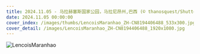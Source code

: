 ```yaml
---
title: 2024.11.05 - 马拉赫塞斯国家公园，马拉尼昂州,巴西 (© thanosquest/Shutterstock)
date: 2024.11.05 00:00:00
cover_index: /images/thumbs/LencoisMaranhao_ZH-CN8194406488_533x300.jpg
cover_detail: /images/LencoisMaranhao_ZH-CN8194406488_1920x1080.jpg
---
```


![LencoisMaranhao](/images/LencoisMaranhao_ZH-CN8194406488_1920x1080.jpg)
